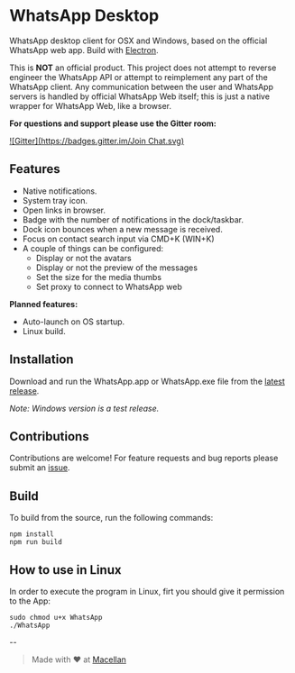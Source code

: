 # WhatsApp Desktop

WhatsApp desktop client for OSX and Windows, based on the official WhatsApp web app. Build with [Electron](http://electron.atom.io/).  

This is **NOT** an official product. This project does not attempt to reverse engineer the WhatsApp API or attempt to reimplement any part of the WhatsApp client. Any communication between the user and WhatsApp servers is handled by official WhatsApp Web itself; this is just a native wrapper for WhatsApp Web, like a browser.

**For questions and support please use the Gitter room:**

[![Gitter](https://badges.gitter.im/Join Chat.svg)](https://gitter.im/rephole/WhatsApp-Desktop)


## Features

* Native notifications.  
* System tray icon.  
* Open links in browser.  
* Badge with the number of notifications in the dock/taskbar.  
* Dock icon bounces when a new message is received.
* Focus on contact search input via CMD+K (WIN+K)
* A couple of things can be configured:
  * Display or not the avatars
  * Display or not the preview of the messages
  * Set the size for the media thumbs
  * Set proxy to connect to WhatsApp web

**Planned features:**  

* Auto-launch on OS startup.  
* Linux build.  

## Installation

Download and run the WhatsApp.app or WhatsApp.exe file from the [latest release](https://github.com/bcalik/Whatsapp-Desktop/releases).  

*Note: Windows version is a test release.*

## Contributions

Contributions are welcome! For feature requests and bug reports please submit an [issue](https://github.com/bcalik/Whatsapp-Desktop/issues).

## Build

To build from the source, run the following commands:  

`npm install`  
`npm run build`  

## How to use in Linux

In order to execute the program in Linux, firt you should give it permission to the App:

`sudo chmod u+x WhatsApp`  
`./WhatsApp `

--

> Made with :heart: at [Macellan](http://macellan.net)
